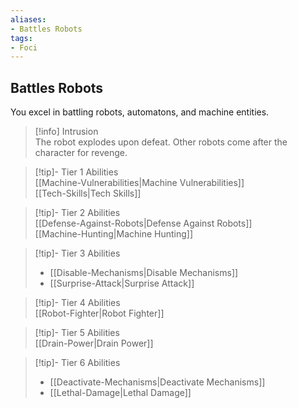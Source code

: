 ```yaml
---
aliases:
- Battles Robots
tags:
- Foci
---
```


  
## Battles Robots  
You excel in battling robots, automatons, and machine entities.  
 >[!info] Intrusion  
>The robot explodes upon defeat. Other robots come after the character for revenge.   

>[!tip]- Tier 1 Abilities  
>[[Machine-Vulnerabilities|Machine Vulnerabilities]]  
>[[Tech-Skills|Tech Skills]]  

>[!tip]- Tier 2 Abilities  
>[[Defense-Against-Robots|Defense Against Robots]]  
>[[Machine-Hunting|Machine Hunting]]  

>[!tip]- Tier 3 Abilities  
>- [[Disable-Mechanisms|Disable Mechanisms]]  
>- [[Surprise-Attack|Surprise Attack]]  

>[!tip]- Tier 4 Abilities  
>[[Robot-Fighter|Robot Fighter]]  

>[!tip]- Tier 5 Abilities  
>[[Drain-Power|Drain Power]]  

>[!tip]- Tier 6 Abilities  
>- [[Deactivate-Mechanisms|Deactivate Mechanisms]]  
>- [[Lethal-Damage|Lethal Damage]]